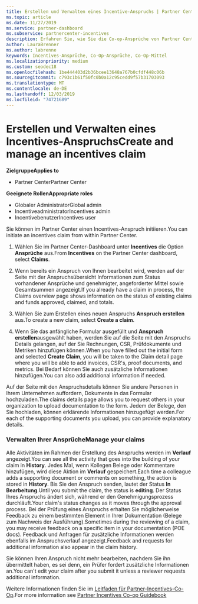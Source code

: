 ```yaml
---
title: Erstellen und Verwalten eines Incentive-Anspruchs | Partner Center
ms.topic: article
ms.date: 11/27/2019
ms.service: partner-dashboard
ms.subservice: partnercenter-incentives
description: Erfahren Sie, wie Sie die Co-op-Ansprüche von Partner Center initiieren. Alle Aktivitäten im Rahmen der Erstellung des Anspruchs werden im Verlauf angezeigt.
author: LauraBrenner
ms.author: labrenne
keywords: Incentives-Ansprüche, Co-Op-Ansprüche, Co-Op-Mittel
ms.localizationpriority: medium
ms.custom: seodec18
ms.openlocfilehash: 1be444403d2b36bcee13648a767b0cfdf448c06b
ms.sourcegitcommit: c793c1b61f50fc0b0a12c95cedd9f57b31703093
ms.translationtype: MT
ms.contentlocale: de-DE
ms.lasthandoff: 12/03/2019
ms.locfileid: "74721689"
---
```

# <a name="create-and-manage-an-incentives-claim"></a><span data-ttu-id="337b1-105">Erstellen und Verwalten eines Incentives-Anspruchs</span><span class="sxs-lookup"><span data-stu-id="337b1-105">Create and manage an incentives claim</span></span>

<span data-ttu-id="337b1-106">**Zielgruppe**</span><span class="sxs-lookup"><span data-stu-id="337b1-106">**Applies to**</span></span>
- <span data-ttu-id="337b1-107">Partner Center</span><span class="sxs-lookup"><span data-stu-id="337b1-107">Partner Center</span></span>

<span data-ttu-id="337b1-108">**Geeignete Rollen**</span><span class="sxs-lookup"><span data-stu-id="337b1-108">**Appropriate roles**</span></span>

- <span data-ttu-id="337b1-109">Globaler Administrator</span><span class="sxs-lookup"><span data-stu-id="337b1-109">Global admin</span></span>
- <span data-ttu-id="337b1-110">Incentiveadministrator</span><span class="sxs-lookup"><span data-stu-id="337b1-110">Incentives admin</span></span>
- <span data-ttu-id="337b1-111">Incentivebenutzer</span><span class="sxs-lookup"><span data-stu-id="337b1-111">Incentives user</span></span>

<span data-ttu-id="337b1-112">Sie können im Partner Center einen Incentives-Anspruch initiieren.</span><span class="sxs-lookup"><span data-stu-id="337b1-112">You can initiate an incentives claim from within Partner Center.</span></span> 

1. <span data-ttu-id="337b1-113">Wählen Sie im Partner Center-Dashboard unter **Incentives** die Option **Ansprüche** aus.</span><span class="sxs-lookup"><span data-stu-id="337b1-113">From **Incentives** on the Partner Center dashboard, select **Claims**.</span></span>

2.  <span data-ttu-id="337b1-114">Wenn bereits ein Anspruch von Ihnen bearbeitet wird, werden auf der Seite mit der Anspruchsübersicht Informationen zum Status vorhandener Ansprüche und genehmigter, angeforderter Mittel sowie Gesamtsummen angezeigt.</span><span class="sxs-lookup"><span data-stu-id="337b1-114">If you already have a claim in process, the Claims overview page shows information on the status of existing claims and funds approved, claimed, and totals.</span></span>

3.  <span data-ttu-id="337b1-115">Wählen Sie zum Erstellen eines neuen Anspruchs **Anspruch erstellen** aus.</span><span class="sxs-lookup"><span data-stu-id="337b1-115">To create a new claim, select **Create a claim**.</span></span>

4.  <span data-ttu-id="337b1-116">Wenn Sie das anfängliche Formular ausgefüllt und **Anspruch erstellen**ausgewählt haben, werden Sie auf die Seite mit den Anspruchs Details gelangen, auf der Sie Rechnungen, CSR, Prüfdokumente und Metriken hinzufügen können.</span><span class="sxs-lookup"><span data-stu-id="337b1-116">When you have filled out the initial form and selected **Create Claim**, you will be taken to the Claim detail page where you will be able to add invoices, CSR's, proof documents, and metrics.</span></span> <span data-ttu-id="337b1-117">Bei Bedarf können Sie auch zusätzliche Informationen hinzufügen.</span><span class="sxs-lookup"><span data-stu-id="337b1-117">You can also add additional information if needed.</span></span>

<span data-ttu-id="337b1-118">Auf der Seite mit den Anspruchsdetails können Sie andere Personen in Ihrem Unternehmen auffordern, Dokumente in das Formular hochzuladen.</span><span class="sxs-lookup"><span data-stu-id="337b1-118">The claims details page allows you to request others in your organization to upload documentation to the form.</span></span> <span data-ttu-id="337b1-119">Jedem der Belege, den Sie hochladen, können erklärende Informationen hinzugefügt werden.</span><span class="sxs-lookup"><span data-stu-id="337b1-119">For each of the supporting documents you upload, you can provide explanatory details.</span></span> 

### <a name="manage-your-claims"></a><span data-ttu-id="337b1-120">Verwalten Ihrer Ansprüche</span><span class="sxs-lookup"><span data-stu-id="337b1-120">Manage your claims</span></span>

<span data-ttu-id="337b1-121">Alle Aktivitäten im Rahmen der Erstellung des Anspruchs werden im **Verlauf** angezeigt.</span><span class="sxs-lookup"><span data-stu-id="337b1-121">You can see all the activity that goes into the building of your claim in **History**.</span></span> <span data-ttu-id="337b1-122">Jedes Mal, wenn Kollegen Belege oder Kommentare hinzufügen, wird diese Aktion im **Verlauf** gespeichert.</span><span class="sxs-lookup"><span data-stu-id="337b1-122">Each time a colleague adds a supporting document or comments on something, the action is stored in **History**.</span></span> <span data-ttu-id="337b1-123">Bis Sie den Anspruch senden, lautet der Status **In Bearbeitung**.</span><span class="sxs-lookup"><span data-stu-id="337b1-123">Until you submit the claim, the status is **editing**.</span></span> <span data-ttu-id="337b1-124">Der Status Ihres Anspruchs ändert sich, während er den Genehmigungsprozess durchläuft.</span><span class="sxs-lookup"><span data-stu-id="337b1-124">Your claim's status changes as it moves through the approval process.</span></span> <span data-ttu-id="337b1-125">Bei der Prüfung eines Anspruchs erhalten Sie möglicherweise Feedback zu einem bestimmten Element in Ihrer Dokumentation (Belege zum Nachweis der Ausführung).</span><span class="sxs-lookup"><span data-stu-id="337b1-125">Sometimes during the reviewing of a claim, you may receive feedback on a specific item in your documentation (POE docs).</span></span> <span data-ttu-id="337b1-126">Feedback und Anfragen für zusätzliche Informationen werden ebenfalls im Anspruchsverlauf angezeigt.</span><span class="sxs-lookup"><span data-stu-id="337b1-126">Feedback and requests for additional information also appear in the claim history.</span></span> 

<span data-ttu-id="337b1-127">Sie können Ihren Anspruch nicht mehr bearbeiten, nachdem Sie ihn übermittelt haben, es sei denn, ein Prüfer fordert zusätzliche Informationen an.</span><span class="sxs-lookup"><span data-stu-id="337b1-127">You can't edit your claim after you submit it unless a reviewer requests additional information.</span></span>

<span data-ttu-id="337b1-128">Weitere Informationen finden Sie im [Leitfaden für Partner-Incentives-Co-Op](https://assets.microsoft.com/coop-guidebook.pdf).</span><span class="sxs-lookup"><span data-stu-id="337b1-128">For more information see [Partner Incentives Co-op Guidebook](https://assets.microsoft.com/coop-guidebook.pdf)</span></span>
